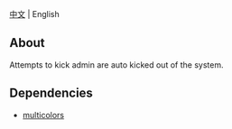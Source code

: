 [中文](./README.md) | English

## About
Attempts to kick admin are auto kicked out of the system.

## Dependencies
- [multicolors](https://github.com/fdxx/l4d2_plugins/tree/main/multicolors) 
